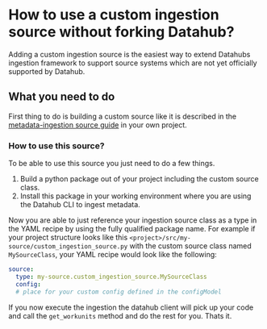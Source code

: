 # How to use a custom ingestion source without forking Datahub?

Adding a custom ingestion source is the easiest way to extend Datahubs ingestion framework to support source systems
which are not yet officially supported by Datahub.

## What you need to do

First thing to do is building a custom source like it is described in
the [metadata-ingestion source guide](../../metadata-ingestion/adding-source.md) in your own project.

### How to use this source?

To be able to use this source you just need to do a few things.

1. Build a python package out of your project including the custom source class.
2. Install this package in your working environment where you are using the Datahub CLI to ingest metadata.

Now you are able to just reference your ingestion source class as a type in the YAML recipe by using the fully qualified
package name. For example if your project structure looks like this `<project>/src/my-source/custom_ingestion_source.py`
with the custom source class named `MySourceClass`, your YAML recipe would look like the following:

```yaml
source:
  type: my-source.custom_ingestion_source.MySourceClass
  config:
  # place for your custom config defined in the configModel
```

If you now execute the ingestion the datahub client will pick up your code and call the `get_workunits` method and do
the rest for you. Thats it.